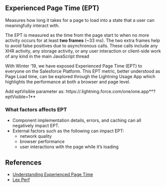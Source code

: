 ## Experienced Page Time (EPT)
Measures how long it takes for a page to load into a state that a user can meaningfully interact with.

The EPT is measured as the time from the page start to when no more activity occurs for at least **two frames** (~33 ms). The two extra frames help to avoid false positives due to asynchronous calls. These calls include any XHR activity, any storage activity, or any user interaction or client-side work of any kind in the main JavaScript thread

With Winter ‘19, we have exposed Experienced Page Time (EPT) to everyone on the Salesforce Platform. This EPT metric, better understood as Page Load time, can be explored through the Lightning Usage App which highlights the performance at both a browser and page level.

Add eptVisible parameter as: https://.lightning.force.com/one/one.app**?eptVisible=1**


### What factors affects EPT
- Component implementation details, errors, and caching can all negatively impact EPT.
- External factors such as the following can impact EPT:
    - network quality
    - browser performance
    - user interactions with the page while it’s loading

## References
- [Understanding Experienced Page Time](https://developer.salesforce.com/blogs/2018/10/understanding-experienced-page-time)
- [Lex Perf](https://mohan-chinnappan-n2.github.io/2019/lex/perf.html)
